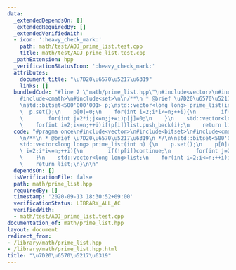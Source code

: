 ```yaml
---
data:
  _extendedDependsOn: []
  _extendedRequiredBy: []
  _extendedVerifiedWith:
  - icon: ':heavy_check_mark:'
    path: math/test/AOJ_prime_list.test.cpp
    title: math/test/AOJ_prime_list.test.cpp
  _pathExtension: hpp
  _verificationStatusIcon: ':heavy_check_mark:'
  attributes:
    document_title: "\u7D20\u6570\u5217\u6319"
    links: []
  bundledCode: "#line 2 \"math/prime_list.hpp\"\n#include<vector>\n#include<bitset>\n\
    #include<cmath>\n#include<set>\n\n/**\n * @brief \u7D20\u6570\u5217\u6319\n */\n\
    \nstd::bitset<500'000'001> p;\nstd::vector<long long> prime_list(int n) {\n  \
    \  p.set();\n    p[0]=0;\n    for(int i=2;i*i<=n;++i){\n        if(!p[i])continue;\n\
    \        for(int j=2*i;j<=n;j+=i)p[j]=0;\n    }\n    std::vector<long long>list;\n\
    \    for(int i=2;i<=n;++i)if(p[i])list.push_back(i);\n    return list;\n}\n\n"
  code: "#pragma once\n#include<vector>\n#include<bitset>\n#include<cmath>\n#include<set>\n\
    \n/**\n * @brief \u7D20\u6570\u5217\u6319\n */\n\nstd::bitset<500'000'001> p;\n\
    std::vector<long long> prime_list(int n) {\n    p.set();\n    p[0]=0;\n    for(int\
    \ i=2;i*i<=n;++i){\n        if(!p[i])continue;\n        for(int j=2*i;j<=n;j+=i)p[j]=0;\n\
    \    }\n    std::vector<long long>list;\n    for(int i=2;i<=n;++i)if(p[i])list.push_back(i);\n\
    \    return list;\n}\n\n"
  dependsOn: []
  isVerificationFile: false
  path: math/prime_list.hpp
  requiredBy: []
  timestamp: '2020-09-13 18:30:52+09:00'
  verificationStatus: LIBRARY_ALL_AC
  verifiedWith:
  - math/test/AOJ_prime_list.test.cpp
documentation_of: math/prime_list.hpp
layout: document
redirect_from:
- /library/math/prime_list.hpp
- /library/math/prime_list.hpp.html
title: "\u7D20\u6570\u5217\u6319"
---
```

